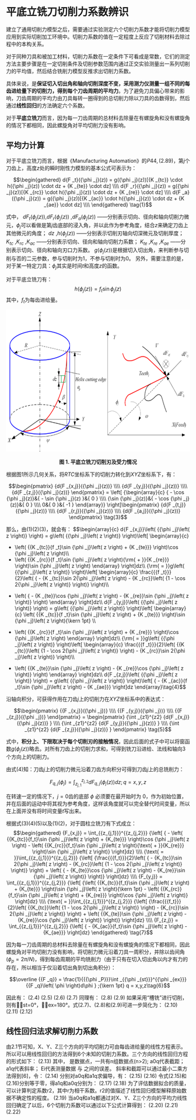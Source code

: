 # 平底立铣刀切削力系数辨识
建立了通用切削力模型之后，需要通过实验测定六个切削力系数才能将切削力模型应用到实际切削加工环境中。切削力系数的值在一定程度上反应了切削材料去除过程中的本构关系。

对于同种刀具和被加工材料，切削力系数在一定条件下可看成是常数，它们的测定方法主要步骤是在一定切削条件及切削参数范围内通过正交实验测量出一系列切削力的平均值，然后结合铣削力模型反推求出切削力系数。

具体来说，是<b>保证切入切出角和轴向切削深度不变，采用测力仪测量一组不同的每齿进给量下的切削力，得到每个刀齿周期的平均力</b>。为了避免刀具偏心带来的影响，刀齿周期的平均力由刀具每转一圈得到的总切削力除以刀具的齿数得到，然后通过<b>线性回归</b>的方法确定六个系数。

对于<b>平底立铣刀</b>而言，因为每一刀齿周期的总材料去除量在有螺旋角和没有螺旋角的情况下都相同，因此螺旋角对平均切削力没有影响。

##	平均力计算
对于平底立铣刀而言，根据《Manufacturing Automation》的$P44,(2.89)$，第$j$个刀齿上，高度$z$处的瞬时刚性力模型的基本公式可表示为：

$$\begin{gathered}
  d{F _t}({\phi _j}(z)) = g({\phi _j}(z))[{K _{tc}} \cdot h({\phi _j}(z)) \cdot dz + {K _{te}} \cdot dz] \\\\
  d{F _r}({\phi _j}(z)) = g({\phi _j}(z))[{K _{rc}} \cdot h({\phi _j}(z)) \cdot dz + {K _{re}} \cdot dz] \\\\
  d{F _a}({\phi _j}(z)) = g({\phi _j}(z))[{K _{ac}} \cdot h({\phi _j}(z)) \cdot dz + {K _{ae}} \cdot dz] \\\\
\end{gathered} \tag{1}$$

式中， $dF _t({\phi _j}(z))$,$dF _r({\phi _j}(z))$ ,$dF _a({\phi _j}(z))$ ——分别表示切向、径向和轴向切削力微元，${\phi _j}$可以看做是第$j$齿底部的浸入角，并以此作为参考角度，结合$z$来确定刀齿上其他微元的角度；
$d z$ ,$h({\phi _j}(z))$ ——分别表示切削刃轴向切深微元及切削厚度；
$K _{tc}$ ,$K _{rc}$ ,$K _{ac}$ ——分别表示切向、径向和轴向切削力系数；
$K _{te}$ ,$K _{re}$ ,$K _{ae}$ ——分别表示切向、径向和轴向刃口力系数。
$g({\phi _j}(z))$是根据切入切出角，来判断参与切削与否的二元参数，参与切削时为$1$，不参与切削时为$0$。
另外，需要注意的是，对于某一特定刀具：$\phi _j$其实是时间$t$和高度$z$的函数。

对于平底立铣刀有：
$$ h({\phi _j}(z)) = {f _{t}}\sin {\phi _j}(z) \tag{2}$$
其中，$f _t$为每齿进给量。

<div align = "center">

<img src = "1.png"  width = "675" height = "388.5" alt = "Flat—end" title = "Flat—end">

</div>

<p align = "center"><b>图 1.  平底立铣刀切削刃及受力情况 </b> </p>

根据图1所示几何关系，将$RTC$坐标系下的切削力转化到$XYZ$坐标系下，有：

$$\begin{pmatrix}
  {d{F _{x,j}}({\phi _j}(z))} \\\\
  {d{F _{y,j}}({\phi _j}(z))} \\\\
  {d{F _{z,j}}({\phi _j}(z))}
\end{pmatrix} = \left[ {\begin{array}{c}
  { - \cos {\phi _j}(z)}&{ - \sin {\phi _j}(z) }&{ 0 } \\\\
  {\sin {\phi _j}(z)}&{ - \cos {\phi _j}(z)}&{ 0 } \\\\
  0&{ 0 }&{ -1 }
\end{array}} \right]\begin{pmatrix}
  {d{F _{t,j}}({\phi _j}(z))} \\\\
  {d{F _{r,j}}({\phi _j}(z))} \\\\
  {d{F _{a,j}}({\phi _j}(z))}
\end{pmatrix} \tag{3}$$

那么，由$(1)(2)(3)$，就会有：
$$\begin{array}{c}
d{F _{x,j}}\left( {{\phi _j}\left( z \right)} \right) = g\left( {{\phi _j}\left( z \right)} \right)\left[ \begin{array}{c}
 - \left( {{K _{tc}}{f _t}\sin {\phi _j}\left( z \right) + {K _{te}}} \right)\cos {\phi _j}\left( z \right)\\\\
 - \left( {{K _{rc}}{f _t}\sin {\phi _j}\left( z \right){\rm{ + }}{K _{re}}} \right)\sin {\phi _j}\left( z \right)
\end{array} \right]dz\\\\
{\rm{ = }}g\left( {{\phi _j}\left( z \right)} \right)\left[ \begin{array}{c}
\frac{{{f _t}}}{2}\left( { - {K _{tc}}\sin 2{\phi _j}\left( z \right) - {K _{rc}}\left( {1 - \cos 2{\phi _j}\left( z \right)} \right)} \right)\\\\
 + \left( { - {K _{te}}\cos {\phi _j}\left( z \right) - {K _{re}}\sin {\phi _j}\left( z \right)} \right)
\end{array} \right]dz\\\\
d{F _{y,j}}\left( {{\phi _j}\left( z \right)} \right) = g\left( {{\phi _j}\left( z \right)} \right)\left[ \begin{array}{c}
\left( {{K _{tc}}{f _t}\sin {\phi _j}\left( z \right) + {K _{te}}} \right)\sin {\phi _j}\left( z \right){\kern 1pt} \\\\
 - \left( {{K _{rc}}{f _t}\sin {\phi _j}\left( z \right) + {K _{re}}} \right)\cos {\phi _j}\left( z \right)
\end{array} \right]dz\\\\
{\rm{ = }}g\left( {{\phi _j}\left( z \right)} \right)\left[ \begin{array}{c}
\frac{{{f _t}}}{2}\left( {{K _{tc}}\left( {1 - \cos 2{\phi _j}\left( z \right)} \right) - {K _{rc}}\sin 2{\phi _j}\left( z \right)} \right)\\\\
 + \left( {{K _{te}}\sin {\phi _j}\left( z \right) - {K _{re}}\cos {\phi _j}\left( z \right)} \right)
\end{array} \right]dz\\\\
d{F _{z,j}}\left( {{\phi _j}\left( z \right)} \right) = g\left( {{\phi _j}\left( z \right)} \right)\left[ { - {K _{ac}}{f _t}\sin {\phi _j}\left( z \right) - {K _{ae}}} \right]dz
\end{array}\tag{4}$$




沿轴向积分，可获得作用在刀齿$j$上的切削力在$XYZ$坐标系中的表达式：

$$\begin{pmatrix}
  {{F _{x,j}}({\phi _j})} \\\\
  {{F _{y,j}}({\phi _j})} \\\\
  {{F _{z,j}}({\phi _j})}
\end{pmatrix} = \begin{pmatrix}
  {\int _{z1}^{z2} {d{F _{x,j}}({\phi _j}(z))} } \\\\
  {\int _{z1}^{z2} {d{F _{y,j}}({\phi _j}(z))} } \\\\
  {\int _{z1}^{z2} {d{F _{z,j}}({\phi _j}(z))} }
\end{pmatrix} \tag{5}$$

式中，<b>积分上、下限取决于每个切削刃的接触情况</b>，因此后面的式子中可以将窗函数$g({\phi _j}(z))$略去。对所有刀齿上的切削力求和，可得到铣刀沿进给、法线和轴向3个方向上的切削力。

由式$(4)$知：刀齿$j$上的切削力微元沿着刀齿方向积分可得到刀齿$j$上的总铣削力：

$${F _{q,j} }\left( {{\phi _j}} \right) = \int _{{z _{j,1}}}^{{z _{j,2}}} {d{F _{q,j}}\left( {\phi _j}(z) \right)dz } ;q = x,y,z\tag{5}$$

在转速一定的情况下，$j=0$齿的底部 $\phi$ 必须要在最开始时为 $0$，作为初始位置，并在后面的运动中将其视为参考角度，这样该角度就可以完全替代时间变量，所以在上面并没有将时间变量$t$写出来。

根据式$(3)(4)(5)$以及$(1)(2)$，对于圆柱立铣刀有下式成立：
$$\begin{gathered}
  {F_{x,j}} = \int_{{z_{j,1}}}^{{z_{j,2}}} {\left[ { - \left( {{K_{tc}}{f_t}\sin {\phi _j}\left( z \right) + {K_{te}}} \right)\cos {\phi _j}\left( z \right) - \left( {{K_{rc}}{f_t}\sin {\phi _j}\left( z \right){\text{ + }}{K_{re}}} \right)\sin {\phi _j}\left( z \right)} \right]dz}  \\\\
  {\text{ = }}\int_{{z_{j,1}}}^{{z_{j,2}}} {\left[ {\frac{{{f_t}}}{2}\left( { - {K_{tc}}\sin 2{\phi _j}\left( z \right) - {K_{rc}}\left( {1 - \cos 2{\phi _j}\left( z \right)} \right)} \right) + \left( { - {K_{te}}\cos {\phi _j}\left( z \right) - {K_{re}}\sin {\phi _j}\left( z \right)} \right)} \right]dz}  \\\\
  {F_{y,j}} = \int_{{z_{j,1}}}^{{z_{j,2}}} {\left[ {\left( {{K_{tc}}{f_t}\sin {\phi _j}\left( z \right) + {K_{te}}} \right)\sin {\phi _j}\left( z \right){\kern 1pt}  - \left( {{K_{rc}}{f_t}\sin {\phi _j}\left( z \right) + {K_{re}}} \right)\cos {\phi _j}\left( z \right)} \right]dz}  \\\\
  {\text{ = }}\int_{{z_{j,1}}}^{{z_{j,2}}} {\left[ {\frac{{{f_t}}}{2}\left( {{K_{tc}}\left( {1 - \cos 2{\phi _j}\left( z \right)} \right) - {K_{rc}}\sin 2{\phi _j}\left( z \right)} \right) + \left( {{K_{te}}\sin {\phi _j}\left( z \right) - {K_{re}}\cos {\phi _j}\left( z \right)} \right)} \right]dz}  \\\\
  {F_{z,j}} = \int_{{z_{j,1}}}^{{z_{j,2}}} {\left[ { - {K_{ac}}{f_t}\sin {\phi _j}\left( z \right) - {K_{ae}}} \right]dz}
\end{gathered} \tag{7}$$

因为每一刀齿周期的总材料去除量在有螺旋角和没有螺旋角的情况下都相同，因此螺旋角对平均切削力没有影响，将切削力微元沿着刀具一周积分，并除以齿间角$(\phi _p=2\pi/N)$，得到每齿周期的平均铣削力（由于只有在切入切出角以内才有力的存在，所以相当于仅沿着切出角到切出角积分）：

$$\overline {{F _q}}  = \frac{1}{{{\phi _P}}}\int _{{\phi _{st}}}^{{\phi _{ex}}} {{F _q}\left( \phi  \right)d\phi } ;{\kern 1pt} q = x,y,z\tag{6}$$


因此有：
	  	(2.4)
	  	(2.5)
	  	(2.6)
	  	(2.7)
同理有：
	  	(2.8)
	  	(2.9)
如果采用“槽铣”进行切削，则有st=0°，ex=180°。式(2.7)、(2.8)和(2.9)可进一步简化为：
	  	(2.10)
	  	(2.11)
	  	(2.12)
##	线性回归法求解切削力系数
由2.1节可知，X、Y、Z三个方向的平均切削力可由每齿进给量的线性方程表示。所以可以用线性回归的方法得到6个未知的切削力系数。三个方向的线性回归方程的形式如下：
	  	(2.13)
其中， 是数据点，一共有n组数据点(n>2); 
a0q代表截距；
a1q代表斜率；
Ei代表测量数据 与 之间的误差。
斜率和截距可以通过最小二乘方法得到[6]，令：
	  	(2.14)
分别对a0q和a1q求偏导，有：
	  	(2.15)
	  	(2.16)
令式(2.15)和(2.16)分别等于零，得a1q和a0q分别为：
	  	(2.17)
	  	(2.18)
为了评估数据拟合的质量，可以计算判定系数r2，其中r为相干系数。r2的值描述了线性回归模型解释原始数据不确定性的程度。
	  	(2.19)
当a0q和a1q都通过对X、Y、Z三个方向的平均力线性回归确定了以后，6个切削力系数可以通过以下公式计算得到：
	  	(2.20)
	  	(2.21)
	  	(2.22)
